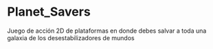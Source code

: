 # Planet_Savers
Juego de acción 2D de plataformas en donde debes salvar a toda una galaxia de los desestabilizadores de mundos
